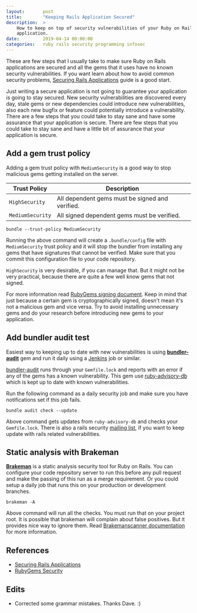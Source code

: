 ```yaml
---
layout:       post
title:        "Keeping Rails Application Secured"
description:  >
    How to keep on top of security vulnerabilities of your Ruby on Rails
    application.
date:         2019-04-14 00:00:00
categories:   ruby rails security programming infosec
---
```

These are few steps that I usually take to make sure Ruby on Rails applications
are secured and all the gems that it uses have no known security
vulnerabilities. If you want learn about how to avoid common security problems,
[Securing Rails Applications][securing-rails] guide is a good start.

Just writing a secure application is not going to guarantee your application is
going to stay secured. New security vulnerabilities are discovered every day,
stale gems or new dependencies could introduce new vulnerabilities, also each
new bugfix or feature could potentially introduce a vulnerability. There are
a few steps that you could take to stay sane and have some assurance that your
application is secure. There are few steps that you could take to stay sane and
have a little bit of assurance that your application is secure.

## Add a gem trust policy
Adding a gem trust policy with `MediumSecurity` is a good way to stop malicious
gems getting installed on the server.

| Trust Policy     | Description                                     |
| ---------------- | ----------------------------------------------- |
| `HighSecurity`   | All dependent gems must be signed and verified. |
| `MediumSecurity` | All signed dependent gems must be verified.     |

    bundle --trust-policy MediumSecurity

Running the above command will create a `.bundle/config` file with
`MediumSecurity` trust policy and it will stop the bundler from installing any
gems that have signatures that cannot be verified. Make sure that you commit
this configuration file to your code repository.

`HighSecurity` is very desirable, if you can manage that.  But it might not be
very practical, because there are quite a few well know gems that not signed.

For more information read [RubyGems signing document][rubygems-security].
Keep in mind that just because a certain gem is cryptographically signed,
doesn't mean it's not a malicious gem and vice versa. Try to avoid installing
unnecessary gems and do your research before introducing new gems to your
application.

## Add bundler audit test
Easiest way to keeping up to date with new vulnerabilities is using
**[bundler-audit][bundler-audit]** gem and run it daily using a
[Jenkins][jenkins] job or similar.

[bundler-audit][bundler-audit] runs through your `Gemfile.lock` and reports 
with an error if any of the gems has a known vulnerability. This gem use
[ruby-advisory-db][ruby-advisory-db] which is kept up to date with known
vulnerabilities.

Run the following command as a daily security job and make sure you have
notifications set if this job fails.

    bundle audit check --update

Above command gets updates from `ruby-advisory-db` and checks your
`Gemfile.lock`. There is also a rails security [mailing list][mailing-list],
if you want to keep update with rails related vulnerabilities.

## Static analysis with Brakeman
**[Brakeman][brakeman]** is a static analysis security tool for Ruby on Rails.
You can configure your code repository server to run this before any pull
request and make the passing of this run as a merge requirement. Or you could
setup a daily job that runs this on your production or development branches.

    brakeman -A

Above command will run all the checks. You must run that on your project root.
It is possible that brakeman will complain about false positives. But it
provides nice way to ignore them. Read
[Brakemanscanner documentation][brakeman-docs] for more information.

## References
* [Securing Rails Applications][securing-rails]
* [RubyGems Security][rubygems-security]

## Edits
* Corrected some grammar mistakes. Thanks Dave. :)

[securing-rails]:    https://guides.rubyonrails.org/security.html
[rubygems-security]: https://guides.rubygems.org/security/
[ruby-advisory-db]:  https://github.com/rubysec/ruby-advisory-db/
[bundler-audit]:     https://github.com/rubysec/bundler-audit
[jenkins]:           https://jenkins.io/
[mailing-list]:      https://groups.google.com/forum/#!forum/rubyonrails-security
[brakeman]:          https://brakemanscanner.org/
[brakeman-docs]:     https://brakemanscanner.org/docs/
